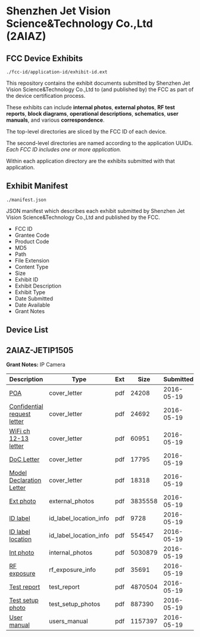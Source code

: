 # Shenzhen Jet Vision Science&Technology Co.,Ltd (2AIAZ)
## FCC Device Exhibits

```
./fcc-id/application-id/exhibit-id.ext
```

This repository contains the exhibit documents submitted by Shenzhen Jet Vision Science&Technology Co.,Ltd to (and published by) the FCC as part of the device certification process.

These exhibits can include **internal photos**, **external photos**, **RF test reports**, **block diagrams**, **operational descriptions**, **schematics**, **user manuals**, and various **correspondence**.

The top-level directories are sliced by the FCC ID of each device.

The second-level directories are named according to the application UUIDs. *Each FCC ID includes one or more application.*

Within each application directory are the exhibits submitted with that application. 

## Exhibit Manifest

```
./manifest.json
```

JSON manifest which describes each exhibit submitted by Shenzhen Jet Vision Science&Technology Co.,Ltd and published by the FCC.

- FCC ID
- Grantee Code
- Product Code
- MD5
- Path
- File Extension
- Content Type
- Size
- Exhibit ID
- Exhibit Description
- Exhibit Type
- Date Submitted
- Date Available
- Grant Notes

## Device List
## 2AIAZ-JETIP1505
**Grant Notes:** IP Camera

| Description | Type | Ext | Size | Submitted | Available |
| ----------- | ---- | --- | ---- | --------- | --------- |
| [POA](2AIAZ-JETIP1505/f1419ec317ffa26edbadf68ce0d5dfa3/2997404.pdf) | cover_letter | pdf | 24208 | 2016-05-19 | 2016-05-20 |
| [Confidential request letter](2AIAZ-JETIP1505/f1419ec317ffa26edbadf68ce0d5dfa3/2997405.pdf) | cover_letter | pdf | 24692 | 2016-05-19 | 2016-05-20 |
| [WiFi ch 12-13 letter](2AIAZ-JETIP1505/f1419ec317ffa26edbadf68ce0d5dfa3/2997406.pdf) | cover_letter | pdf | 60951 | 2016-05-19 | 2016-05-20 |
| [DoC Letter](2AIAZ-JETIP1505/f1419ec317ffa26edbadf68ce0d5dfa3/2997407.pdf) | cover_letter | pdf | 17795 | 2016-05-19 | 2016-05-20 |
| [Model Declaration Letter](2AIAZ-JETIP1505/f1419ec317ffa26edbadf68ce0d5dfa3/2997408.pdf) | cover_letter | pdf | 18318 | 2016-05-19 | 2016-05-20 |
| [Ext photo](2AIAZ-JETIP1505/f1419ec317ffa26edbadf68ce0d5dfa3/2997412.pdf) | external_photos | pdf | 3835558 | 2016-05-19 | 2016-05-20 |
| [ID label](2AIAZ-JETIP1505/f1419ec317ffa26edbadf68ce0d5dfa3/2997415.pdf) | id_label_location_info | pdf | 9728 | 2016-05-19 | 2016-05-20 |
| [ID label location](2AIAZ-JETIP1505/f1419ec317ffa26edbadf68ce0d5dfa3/2997416.pdf) | id_label_location_info | pdf | 554547 | 2016-05-19 | 2016-05-20 |
| [Int photo](2AIAZ-JETIP1505/f1419ec317ffa26edbadf68ce0d5dfa3/2997413.pdf) | internal_photos | pdf | 5030879 | 2016-05-19 | 2016-05-20 |
| [RF exposure](2AIAZ-JETIP1505/f1419ec317ffa26edbadf68ce0d5dfa3/2997409.pdf) | rf_exposure_info | pdf | 35691 | 2016-05-19 | 2016-05-20 |
| [Test report](2AIAZ-JETIP1505/f1419ec317ffa26edbadf68ce0d5dfa3/2997410.pdf) | test_report | pdf | 4870504 | 2016-05-19 | 2016-05-20 |
| [Test setup photo](2AIAZ-JETIP1505/f1419ec317ffa26edbadf68ce0d5dfa3/2997411.pdf) | test_setup_photos | pdf | 887390 | 2016-05-19 | 2016-05-20 |
| [User manual](2AIAZ-JETIP1505/f1419ec317ffa26edbadf68ce0d5dfa3/2997414.pdf) | users_manual | pdf | 1157397 | 2016-05-19 | 2016-05-20 |
